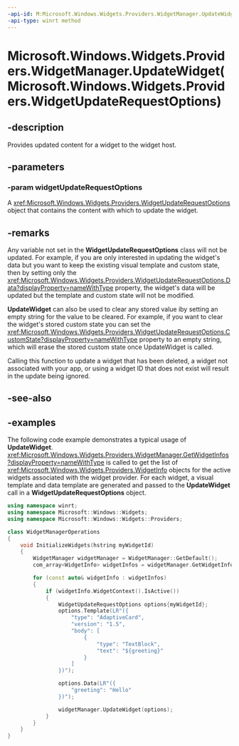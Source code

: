 ```yaml
---
-api-id: M:Microsoft.Windows.Widgets.Providers.WidgetManager.UpdateWidget(Microsoft.Windows.Widgets.Providers.WidgetUpdateRequestOptions)
-api-type: winrt method
---
```


# Microsoft.Windows.Widgets.Providers.WidgetManager.UpdateWidget(Microsoft.Windows.Widgets.Providers.WidgetUpdateRequestOptions)

<!--
public void UpdateWidget (Microsoft.Windows.Widgets.Providers.WidgetUpdateRequestOptions widgetUpdateRequestOptions);
-->


## -description

Provides updated content for a widget to the widget host.

## -parameters

### -param widgetUpdateRequestOptions

A <xref:Microsoft.Windows.Widgets.Providers.WidgetUpdateRequestOptions> object that contains the content with which to update the widget.

## -remarks

Any variable not set in the **WidgetUpdateRequestOptions** class will not be updated. For example, if you are only interested in updating the widget's data but you want to keep the existing visual template and custom state, then by setting only the <xref:Microsoft.Windows.Widgets.Providers.WidgetUpdateRequestOptions.Data?displayProperty=nameWithType> property, the widget's data will be updated but the template and custom state will not be modified.

**UpdateWidget** can also be used to clear any stored value iby setting an empty string for the value to be cleared. For example, if you want to clear the widget's stored custom state you can set the <xref:Microsoft.Windows.Widgets.Providers.WidgetUpdateRequestOptions.CustomState?displayProperty=nameWithType> property to an empty string, which will erase the stored custom state once UpdateWidget is called.

Calling this function to update a widget that has been deleted, a widget not associated with your app, or using a widget ID that does not exist will result in the update being ignored.




## -see-also

## -examples

The following code example demonstrates a typical usage of **UpdateWidget**. <xref:Microsoft.Windows.Widgets.Providers.WidgetManager.GetWidgetInfos?displayProperty=nameWithType> is called to get the list of <xref:Microsoft.Windows.Widgets.Providers.WidgetInfo> objects for the active widgets associated with the widget provider. For each widget, a visual template and data template are generated and passed to the **UpdateWidget** call in a **WidgetUpdateRequestOptions** object.

```cpp
using namespace winrt;
using namespace Microsoft::Windows::Widgets;
using namespace Microsoft::Windows::Widgets::Providers;

class WidgetManagerOperations
{
    void InitializeWidgets(hstring myWidgetId)
    {
        WidgetManager widgetManager = WidgetManager::GetDefault();
        com_array<WidgetInfo> widgetInfos = widgetManager.GetWidgetInfos();

        for (const auto& widgetInfo : widgetInfos)
        {
            if (widgetInfo.WidgetContext().IsActive())
            {
                WidgetUpdateRequestOptions options{myWidgetId};
                options.Template(LR"({
                    "type": "AdaptiveCard",
                    "version": "1.5",
                    "body": [
                        {
                            "type": "TextBlock",
                            "text": "${greeting}"
                        }
                    ]
                })");

                options.Data(LR"({
                    "greeting": "Hello"
                })");

                widgetManager.UpdateWidget(options);
            }
        }
    }
}
```
